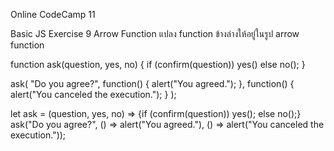 Online CodeCamp 11

Basic JS Exercise 9 Arrow Function
แปลง function ข้างล่างให้อยู่ในรูป arrow function

function ask(question, yes, no) {
  if (confirm(question)) yes()
  else no();
}

ask(
  "Do you agree?",
  function() { alert("You agreed."); },
  function() { alert("You canceled the execution."); }
);

>>
let ask = (question, yes, no) => {if (confirm(question)) yes(); else no();}
ask("Do you agree?",
    () => alert("You agreed."),
    () => alert("You canceled the execution."));